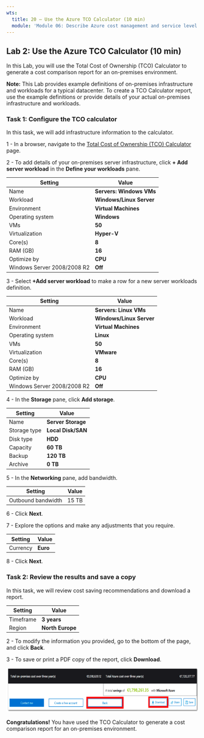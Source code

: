 ```yaml
---
wts:
  title: 20 – Use the Azure TCO Calculator (10 min)
  module: 'Module 06: Describe Azure cost management and service level agreements'
---
```

## Lab 2: Use the Azure TCO Calculator (10 min)

In this Lab, you will use the Total Cost of Ownership (TCO) Calculator to generate a cost comparison report for an on-premises environment.

**Note:** This Lab provides example definitions of on-premises infrastructure and workloads for a typical datacenter. To create a TCO Calculator report, use the example definitions or provide details of your actual on-premises infrastructure and workloads.

### Task 1: Configure the TCO calculator

In this task, we will add infrastructure information to the calculator.

1 - In a browser, navigate to the [Total Cost of Ownership (TCO) Calculator](https://azure.microsoft.com/en-us/pricing/tco/calculator/) page.

2 - To add details of your on-premises server infrastructure, click **+ Add server workload** in the **Define your workloads** pane.

 | **Setting** | **Value** | 
 | --- | --- |
 | Name | **Servers: Windows VMs** |
 | Workload | **Windows/Linux Server** |
 | Environment | **Virtual Machines** |
 | Operating system | **Windows** |  
 | VMs | **50** |
 | Virtualization | **Hyper-V** |
 | Core(s) | **8**|
 | RAM (GB) | **16** |
 | Optimize by | **CPU** |
 | Windows Server 2008/2008 R2 | **Off** |

3 - Select **+Add server workload** to make a row for a new server workloads definition.

 | **Setting** | **Value** | 
 | --- | --- |
 | Name | **Servers: Linux VMs** |
 | Workload | **Windows/Linux Server** |
 | Environment | **Virtual Machines** |
 | Operating system | **Linux** |  
 | VMs | **50** |
 | Virtualization | **VMware** |
 | Core(s) | **8**|
 | RAM (GB) | **16** |
 | Optimize by | **CPU** |
 | Windows Server 2008/2008 R2 | **Off** |

4 - In the **Storage** pane, click **Add storage**.

 | **Setting** | **Value** | 
 | --- | --- |
 | Name | **Server Storage** |
 | Storage type | **Local Disk/SAN** |
 | Disk type | **HDD** |
 | Capacity | **60 TB** |  
 | Backup | **120 TB** |
 | Archive | **0 TB** |

5 - In the **Networking** pane, add bandwidth.

 | **Setting** | **Value** | 
 | --- | --- |
 | Outbound bandwidth | 15 TB |

6 - Click **Next**.

7 -  Explore the options and make any adjustments that you require.

 | **Setting** | **Value** | 
 | --- | --- |
 | Currency | **Euro** |

8 - Click **Next**.

### Task 2: Review the results and save a copy

In this task, we will review cost saving recommendations and download a report.

 | **Setting** | **Value** | 
 | --- | --- |
 | Timeframe | **3 years** |
 | Region | **North Europe** |

2 - To modify the information you provided, go to the bottom of the page, and click **Back**.

3 - To save or print a PDF copy of the report, click **Download**.

![alt text](/M3/01/images/2001.png)

**Congratulations!** You have used the TCO Calculator to generate a cost comparison report for an on-premises environment.
